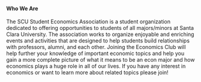#### Who We Are

The SCU Student Economics Association is a student organization dedicated to offering opportunities to students of all majors/minors at Santa Clara University. The association works to organize enjoyable and enriching events and activities that are designed to help students build relationships with professors, alumni, and each other. Joining the Economics Club will help further your knowledge of important economic topics and help you gain a more complete picture of what it means to be an econ major and how economics plays a huge role in all of our lives. If you have any interest in economics or want to learn more about related topics please join!
<br><br>
